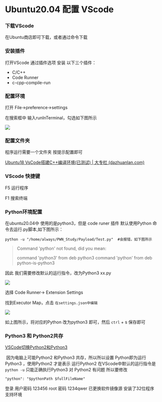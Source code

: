 # Ubuntu20.04 配置 VScode

### 下载VScode

在Ubuntu商店即可下载，或者通过命令下载



### 安装插件

打开VScode 通过插件选项 安装 以下三个插件：

- C/C++
- Code Runner
- c-cpp-compile-run



### 配置环境

打开 File->preference->settings 

在搜索框中 输入runInTerminal，勾选如下图所示

![](https://ms-study.oss-cn-chengdu.aliyuncs.com/Binary_study/RE/VScode_2021-02-13_23-57-57.png)



### 配置文件夹

程序运行需要一个文件夹 按提示配置即可

[Ubuntu18 VsCode搭建C++编译环境(已测试) | 大专栏 (dazhuanlan.com)](https://www.dazhuanlan.com/2019/10/21/5dad476db556f/)



### VScode 快捷键

F5 运行程序 

F1 搜索终端



### Python环境配置

在ubuntu20.04中 使用的是python3，但是 code runer 插件 默认使用Python 命令去运行.py脚本,如下图所示：

```
python -u "/home/always/PWN_Study/Payload/Test.py"  #会报错，如下图所示
```

>Command 'python' not found, did you mean:
>
>  command 'python3' from deb python3
>  command 'python' from deb python-is-python3



因此 我们需要修改默认的运行指令，改为Python3 xx.py  

![](https://ms-study.oss-cn-chengdu.aliyuncs.com/Binary_study/RE/Snipaste_2021-02-24_19-34-50.png)

选择 Code Runner-> Extension Settings

找到Executor Map，点击 `在settings.json中编辑`

![](https://ms-study.oss-cn-chengdu.aliyuncs.com/Binary_study/RE/Snipaste_2021-02-24_19-36-55.png)

如上图所示，将对应的Python 改为python3 即可，然后 `ctrl`  + s 保存即可



### Python3 和 Python2共存

[VSCode切换Python2和Python3](https://blog.csdn.net/nimble22/article/details/107607314)

​		因为电脑上可能Python2 和Python3 共存，所以所以设置 Python即为运行 Python3 ，使用Python2 才是表示 运行Python2 在VScode中默认的运行指令是 `python -u` 只能正确执行Python3 对 Python2 有问题 所以要修改

```
"python": "$pythonPath $fullFileName"
```





登录 用户密码 123456 
root 密码 1234qwer
已更换软件镜像源
安装了32位程序支持环境
